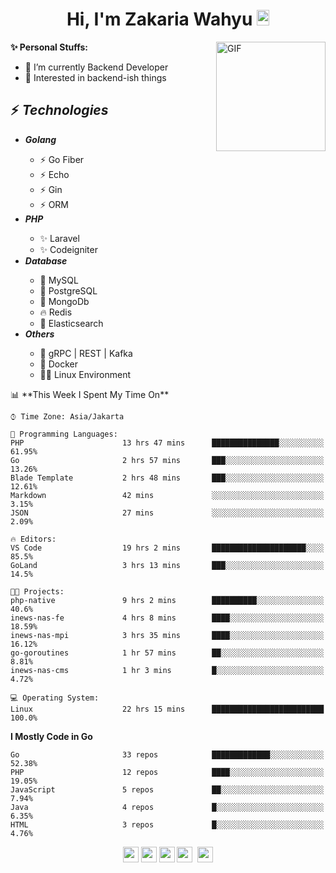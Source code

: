 <h1 align="center">Hi, I'm Zakaria Wahyu <img src="https://github.com/TheDudeThatCode/TheDudeThatCode/blob/master/Assets/Hi.gif" width="20px" height="25px"></h1>

<img align="right" alt="GIF" height="175px" src="https://www.nayakapratama.co.id/wp-content/uploads/2019/07/Website-Maintenance.gif" />

**✨ Personal Stuffs:**
- 🔭 I’m currently Backend Developer
- 🌱 Interested in backend-ish things

<h2>⚡ <i>Technologies</i></h2>
<ul>
<li><strong><i>Golang</i></strong></li>
  <ul>
    <li>⚡ Go Fiber</li>
    <li>⚡ Echo</li>
    <li>⚡ Gin</li>
    <li>⚡ ORM</li>
  </ul>
<li><strong><i>PHP</i></strong></li>
  <ul>
    <li>✨ Laravel</li>
    <li>✨ Codeigniter</li>
  </ul>
<li><strong><i>Database</i></strong></li>
  <ul>
    <li>🐬 MySQL</li>
    <li>🐘 PostgreSQL</li>
    <li>🍃 MongoDb</li>
    <li>🔥 Redis</li>
    <li>🔎 Elasticsearch</li>
  </ul>
  <li><strong><i>Others</i></strong></li>
  <ul>
    <li>💫 gRPC | REST | Kafka</li>
    <li>🐳 Docker</li>
    <li>👨‍💻 Linux Environment</li>
  </ul>
</ul>
<!--START_SECTION:waka-->
📊 **This Week I Spent My Time On** 

```text
⌚︎ Time Zone: Asia/Jakarta

💬 Programming Languages: 
PHP                      13 hrs 47 mins      ███████████████░░░░░░░░░░   61.95% 
Go                       2 hrs 57 mins       ███░░░░░░░░░░░░░░░░░░░░░░   13.26% 
Blade Template           2 hrs 48 mins       ███░░░░░░░░░░░░░░░░░░░░░░   12.61% 
Markdown                 42 mins             ░░░░░░░░░░░░░░░░░░░░░░░░░   3.15% 
JSON                     27 mins             ░░░░░░░░░░░░░░░░░░░░░░░░░   2.09%

🔥 Editors: 
VS Code                  19 hrs 2 mins       █████████████████████░░░░   85.5% 
GoLand                   3 hrs 13 mins       ███░░░░░░░░░░░░░░░░░░░░░░   14.5%

🐱‍💻 Projects: 
php-native               9 hrs 2 mins        ██████████░░░░░░░░░░░░░░░   40.6% 
inews-nas-fe             4 hrs 8 mins        ████░░░░░░░░░░░░░░░░░░░░░   18.59% 
inews-nas-mpi            3 hrs 35 mins       ████░░░░░░░░░░░░░░░░░░░░░   16.12% 
go-goroutines            1 hr 57 mins        ██░░░░░░░░░░░░░░░░░░░░░░░   8.81% 
inews-nas-cms            1 hr 3 mins         █░░░░░░░░░░░░░░░░░░░░░░░░   4.72%

💻 Operating System: 
Linux                    22 hrs 15 mins      █████████████████████████   100.0%

```

**I Mostly Code in Go** 

```text
Go                       33 repos            █████████████░░░░░░░░░░░░   52.38% 
PHP                      12 repos            ████░░░░░░░░░░░░░░░░░░░░░   19.05% 
JavaScript               5 repos             ██░░░░░░░░░░░░░░░░░░░░░░░   7.94% 
Java                     4 repos             █░░░░░░░░░░░░░░░░░░░░░░░░   6.35% 
HTML                     3 repos             █░░░░░░░░░░░░░░░░░░░░░░░░   4.76%

```



<!--END_SECTION:waka-->

<p align="center">
<a href="https://www.linkedin.com/in/zakariawahyu" target="_blank"><img src="https://img.shields.io/badge/linkedin-%230077B5.svg?&style=for-the-badge&logo=linkedin&logoColor=white" height=25></a>
<a href="https://medium.com/@zakariawahyu" target="_blank"><img src="https://img.shields.io/badge/Medium-12100E?style=for-the-badge&logo=medium&logoColor=white" height=25></a>
<a href="https://medium.com/@zakariawahyu" target="_blank"><img src="https://img.shields.io/badge/Portfolio-2300843e?style=for-the-badge&logo=About.me&logoColor=white" height=25></a>
<a href="https://www.twitter.com/_zakariawahyu" target="_blank"><img src="https://img.shields.io/badge/twitter-%231DA1F2.svg?&style=for-the-badge&logo=twitter&logoColor=white" height=25></a> 
<a href="https://www.instagram.com/_zakariawahyu" target="_blank"><img src="https://img.shields.io/badge/instagram-%23E4405F.svg?&style=for-the-badge&logo=instagram&logoColor=white" height=25></a>
